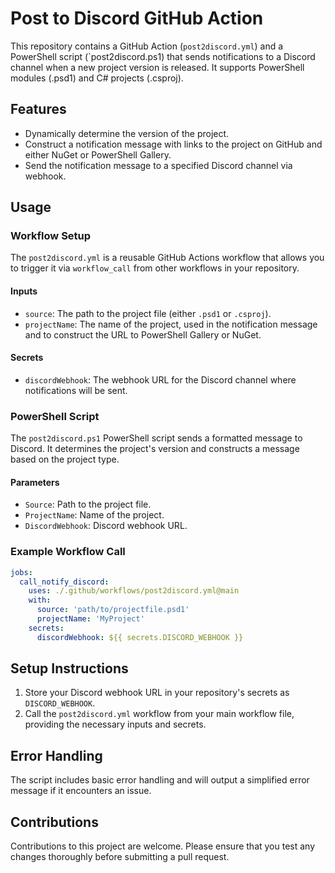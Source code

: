 # Post to Discord GitHub Action

This repository contains a GitHub Action (`post2discord.yml`) and a PowerShell script (`post2discord.ps1) that sends notifications to a Discord channel when a new project version is released. It supports PowerShell modules (.psd1) and C# projects (.csproj).

## Features

- Dynamically determine the version of the project.
- Construct a notification message with links to the project on GitHub and either NuGet or PowerShell Gallery.
- Send the notification message to a specified Discord channel via webhook.

## Usage

### Workflow Setup

The `post2discord.yml` is a reusable GitHub Actions workflow that allows you to trigger it via `workflow_call` from other workflows in your repository.

#### Inputs

- `source`: The path to the project file (either `.psd1` or `.csproj`).
- `projectName`: The name of the project, used in the notification message and to construct the URL to PowerShell Gallery or NuGet.

#### Secrets

- `discordWebhook`: The webhook URL for the Discord channel where notifications will be sent.

### PowerShell Script

The `post2discord.ps1` PowerShell script sends a formatted message to Discord. It determines the project's version and constructs a message based on the project type.

#### Parameters

- `Source`: Path to the project file.
- `ProjectName`: Name of the project.
- `DiscordWebhook`: Discord webhook URL.

### Example Workflow Call

```yaml
jobs:
  call_notify_discord:
    uses: ./.github/workflows/post2discord.yml@main
    with:
      source: 'path/to/projectfile.psd1'
      projectName: 'MyProject'
    secrets:
      discordWebhook: ${{ secrets.DISCORD_WEBHOOK }}
```

## Setup Instructions

1. Store your Discord webhook URL in your repository's secrets as `DISCORD_WEBHOOK`.
2. Call the `post2discord.yml` workflow from your main workflow file, providing the necessary inputs and secrets.

## Error Handling

The script includes basic error handling and will output a simplified error message if it encounters an issue.

## Contributions

Contributions to this project are welcome. Please ensure that you test any changes thoroughly before submitting a pull request.
